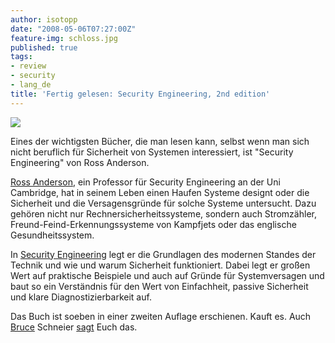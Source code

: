 ```yaml
---
author: isotopp
date: "2008-05-06T07:27:00Z"
feature-img: schloss.jpg
published: true
tags:
- review
- security
- lang_de
title: 'Fertig gelesen: Security Engineering, 2nd edition'
---
```


![](https://blog.koehntopp.info/uploads/security_engineering_v2.jpg)

Eines der wichtigsten Bücher, die man lesen kann, selbst wenn man sich nicht beruflich für Sicherheit von Systemen interessiert, ist "Security Engineering" von Ross Anderson.

[Ross Anderson](http://en.wikipedia.org/wiki/Ross_Anderson), ein Professor für Security Engineering an der Uni Cambridge, hat in seinem Leben einen Haufen Systeme designt oder die Sicherheit und die Versagensgründe für solche Systeme untersucht.
Dazu gehören nicht nur Rechnersicherheitssysteme, sondern auch Stromzähler, Freund-Feind-Erkennungssysteme von Kampfjets oder das englische Gesundheitssystem.

In
[Security Engineering](http://www.amazon.com/Security-Engineering-Building-Dependable-Distributed/dp/0470068523)
legt er die Grundlagen des modernen Standes der Technik und wie und warum Sicherheit funktioniert.
Dabei legt er großen Wert auf praktische Beispiele und auch auf Gründe für Systemversagen und baut so ein Verständnis für den Wert von Einfachheit, passive Sicherheit und klare Diagnostizierbarkeit auf.

Das Buch ist soeben in einer zweiten Auflage erschienen.
Kauft es.
Auch
[Bruce](http://geekz.co.uk/schneierfacts/) Schneier
[sagt](http://www.schneier.com/blog/archives/2008/05/security_engine.html) Euch das.
